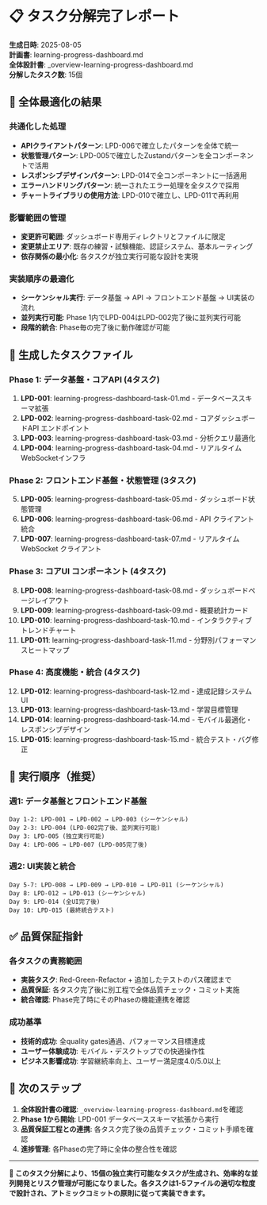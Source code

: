 # 📋 タスク分解完了レポート

**生成日時**: 2025-08-05  
**計画書**: learning-progress-dashboard.md  
**全体設計書**: _overview-learning-progress-dashboard.md  
**分解したタスク数**: 15個  

## 🎯 全体最適化の結果

### 共通化した処理
- **APIクライアントパターン**: LPD-006で確立したパターンを全体で統一
- **状態管理パターン**: LPD-005で確立したZustandパターンを全コンポーネントで活用  
- **レスポンシブデザインパターン**: LPD-014で全コンポーネントに一括適用
- **エラーハンドリングパターン**: 統一されたエラー処理を全タスクで採用
- **チャートライブラリの使用方法**: LPD-010で確立し、LPD-011で再利用

### 影響範囲の管理
- **変更許可範囲**: ダッシュボード専用ディレクトリとファイルに限定
- **変更禁止エリア**: 既存の練習・試験機能、認証システム、基本ルーティング
- **依存関係の最小化**: 各タスクが独立実行可能な設計を実現

### 実装順序の最適化
- **シーケンシャル実行**: データ基盤 → API → フロントエンド基盤 → UI実装の流れ
- **並列実行可能**: Phase 1内でLPD-004はLPD-002完了後に並列実行可能
- **段階的統合**: Phase毎の完了後に動作確認が可能

## 📁 生成したタスクファイル

### Phase 1: データ基盤・コアAPI (4タスク)
1. **LPD-001**: learning-progress-dashboard-task-01.md - データベーススキーマ拡張
2. **LPD-002**: learning-progress-dashboard-task-02.md - コアダッシュボードAPI エンドポイント  
3. **LPD-003**: learning-progress-dashboard-task-03.md - 分析クエリ最適化
4. **LPD-004**: learning-progress-dashboard-task-04.md - リアルタイムWebSocketインフラ

### Phase 2: フロントエンド基盤・状態管理 (3タスク)
5. **LPD-005**: learning-progress-dashboard-task-05.md - ダッシュボード状態管理
6. **LPD-006**: learning-progress-dashboard-task-06.md - API クライアント統合
7. **LPD-007**: learning-progress-dashboard-task-07.md - リアルタイムWebSocket クライアント

### Phase 3: コアUI コンポーネント (4タスク)
8. **LPD-008**: learning-progress-dashboard-task-08.md - ダッシュボードページレイアウト
9. **LPD-009**: learning-progress-dashboard-task-09.md - 概要統計カード
10. **LPD-010**: learning-progress-dashboard-task-10.md - インタラクティブトレンドチャート
11. **LPD-011**: learning-progress-dashboard-task-11.md - 分野別パフォーマンスヒートマップ

### Phase 4: 高度機能・統合 (4タスク)  
12. **LPD-012**: learning-progress-dashboard-task-12.md - 達成記録システムUI
13. **LPD-013**: learning-progress-dashboard-task-13.md - 学習目標管理
14. **LPD-014**: learning-progress-dashboard-task-14.md - モバイル最適化・レスポンシブデザイン
15. **LPD-015**: learning-progress-dashboard-task-15.md - 統合テスト・バグ修正

## 🔄 実行順序（推奨）

### 週1: データ基盤とフロントエンド基盤
```
Day 1-2: LPD-001 → LPD-002 → LPD-003 (シーケンシャル)
Day 2-3: LPD-004 (LPD-002完了後、並列実行可能)  
Day 3: LPD-005 (独立実行可能)
Day 4: LPD-006 → LPD-007 (LPD-005完了後)
```

### 週2: UI実装と統合
```
Day 5-7: LPD-008 → LPD-009 → LPD-010 → LPD-011 (シーケンシャル)
Day 8: LPD-012 → LPD-013 (シーケンシャル)
Day 9: LPD-014 (全UI完了後)
Day 10: LPD-015 (最終統合テスト)
```

## ✅ 品質保証指針

### 各タスクの責務範囲
- **実装タスク**: Red-Green-Refactor + 追加したテストのパス確認まで
- **品質保証**: 各タスク完了後に別工程で全体品質チェック・コミット実施
- **統合確認**: Phase完了時にそのPhaseの機能連携を確認

### 成功基準
- **技術的成功**: 全quality gates通過、パフォーマンス目標達成
- **ユーザー体験成功**: モバイル・デスクトップでの快適操作性
- **ビジネス影響成功**: 学習継続率向上、ユーザー満足度4.0/5.0以上

## 🚀 次のステップ

1. **全体設計書の確認**: `_overview-learning-progress-dashboard.md`を確認
2. **Phase 1から開始**: LPD-001 データベーススキーマ拡張から実行
3. **品質保証工程との連携**: 各タスク完了後の品質チェック・コミット手順を確認
4. **進捗管理**: 各Phaseの完了時に全体の整合性を確認

---

**🎯 このタスク分解により、15個の独立実行可能なタスクが生成され、効率的な並列開発とリスク管理が可能になりました。各タスクは1-5ファイルの適切な粒度で設計され、アトミックコミットの原則に従って実装できます。**
